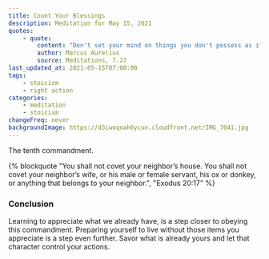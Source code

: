 ```yaml
---
title: Count Your Blessings
description: Meditation for May 15, 2021
quotes:
    - quote:
        content: "Don't set your mind on things you don't possess as if they were yours, but count the blessings you actually possess and think how much you would desire them if they weren't already yours. But watch yourself, that you don't value these things to the point of being troubled if you should lose them."
        author: Marcus Aurelius
        source: Meditations, 7.27
last_updated_at: 2021-05-15T07:00:00
tags:
    - stoicism
    - right action
categories:
    - meditation
    - stoicism
changeFreq: never
backgroundImage: https://d3iwoqnah6ycun.cloudfront.net/IMG_7041.jpg
---
```


The tenth commandment.

{% blockquote "You shall not covet your neighbor’s house. You shall not covet your neighbor’s wife, or his male or 
female servant, his ox or donkey, or anything that belongs to your neighbor.", "Exodus 20:17" %}

### Conclusion

Learning to appreciate what we already have, is a step closer to obeying this commandment. Preparing yourself to live 
without those items you appreciate is a step even further. Savor what is already yours and let that character control 
your actions.
